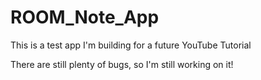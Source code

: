 # ROOM_Note_App
This is a test app I'm building for a future YouTube Tutorial

There are still plenty of bugs, so I'm still working on it!
